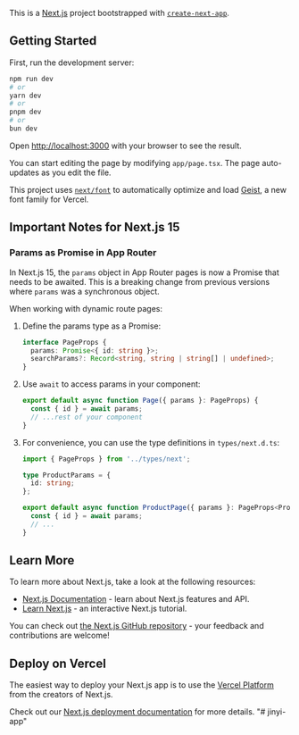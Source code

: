 This is a [Next.js](https://nextjs.org) project bootstrapped with [`create-next-app`](https://nextjs.org/docs/app/api-reference/cli/create-next-app).

## Getting Started

First, run the development server:

```bash
npm run dev
# or
yarn dev
# or
pnpm dev
# or
bun dev
```

Open [http://localhost:3000](http://localhost:3000) with your browser to see the result.

You can start editing the page by modifying `app/page.tsx`. The page auto-updates as you edit the file.

This project uses [`next/font`](https://nextjs.org/docs/app/building-your-application/optimizing/fonts) to automatically optimize and load [Geist](https://vercel.com/font), a new font family for Vercel.

## Important Notes for Next.js 15

### Params as Promise in App Router

In Next.js 15, the `params` object in App Router pages is now a Promise that needs to be awaited. This is a breaking change from previous versions where `params` was a synchronous object.

When working with dynamic route pages:

1. Define the params type as a Promise:
   ```typescript
   interface PageProps {
     params: Promise<{ id: string }>;
     searchParams?: Record<string, string | string[] | undefined>;
   }
   ```

2. Use `await` to access params in your component:
   ```typescript
   export default async function Page({ params }: PageProps) {
     const { id } = await params;
     // ...rest of your component
   }
   ```

3. For convenience, you can use the type definitions in `types/next.d.ts`:
   ```typescript
   import { PageProps } from '../types/next';
   
   type ProductParams = {
     id: string;
   };
   
   export default async function ProductPage({ params }: PageProps<ProductParams>) {
     const { id } = await params;
     // ...
   }
   ```

## Learn More

To learn more about Next.js, take a look at the following resources:

- [Next.js Documentation](https://nextjs.org/docs) - learn about Next.js features and API.
- [Learn Next.js](https://nextjs.org/learn) - an interactive Next.js tutorial.

You can check out [the Next.js GitHub repository](https://github.com/vercel/next.js) - your feedback and contributions are welcome!

## Deploy on Vercel

The easiest way to deploy your Next.js app is to use the [Vercel Platform](https://vercel.com/new?utm_medium=default-template&filter=next.js&utm_source=create-next-app&utm_campaign=create-next-app-readme) from the creators of Next.js.

Check out our [Next.js deployment documentation](https://nextjs.org/docs/app/building-your-application/deploying) for more details.
"# jinyi-app"
